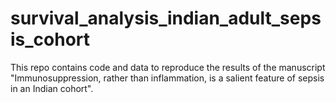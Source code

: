 # survival_analysis_indian_adult_sepsis_cohort
This repo contains code and data to reproduce the results of the manuscript "Immunosuppression, rather than inflammation, is a salient feature of sepsis in an Indian cohort".
